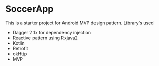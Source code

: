 # SoccerApp

This is a starter project for Android MVP design pattern.
Library's used
- Dagger 2.1x for dependency injection 
- Reactive pattern using Rxjava2
- Kotlin  
- Retrofit
- okHttp
- MVP


